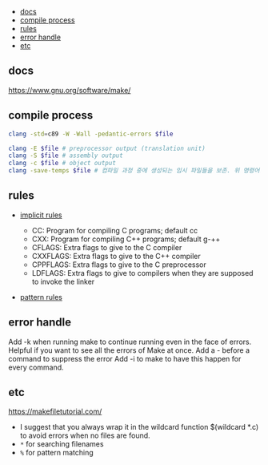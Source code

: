 

<!-- toc -->

- [docs](#docs)
- [compile process](#compile-process)
- [rules](#rules)
- [error handle](#error-handle)
- [etc](#etc)

<!-- tocstop -->

## docs

https://www.gnu.org/software/make/

## compile process

```bash
clang -std=c89 -W -Wall -pedantic-errors $file

clang -E $file # preprocessor output (translation unit)
clang -S $file # assembly output
clang -c $file # object output
clang -save-temps $file # 컴파일 과정 중에 생성되는 임시 파일들을 보존. 위 명령어들 귀찮아서 보통 다 저장할 때 사용함.
```

## rules

-   [implicit rules](https://www.gnu.org/software/make/manual/html_node/Implicit-Variables.html)

    -   CC: Program for compiling C programs; default cc
    -   CXX: Program for compiling C++ programs; default g-++
    -   CFLAGS: Extra flags to give to the C compiler
    -   CXXFLAGS: Extra flags to give to the C++ compiler
    -   CPPFLAGS: Extra flags to give to the C preprocessor
    -   LDFLAGS: Extra flags to give to compilers when they are supposed to invoke the linker

-   [pattern rules](https://www.gnu.org/software/make/manual/html_node/Pattern-Rules.html)

## error handle

Add -k when running make to continue running even in the face of errors. Helpful if you want to see all the errors of Make at once.
Add a - before a command to suppress the error
Add -i to make to have this happen for every command.

## etc

https://makefiletutorial.com/

-   I suggest that you always wrap it in the wildcard function $(wildcard \*.c) to avoid errors when no files are found.
-   `*` for searching filenames
-   `%` for pattern matching
